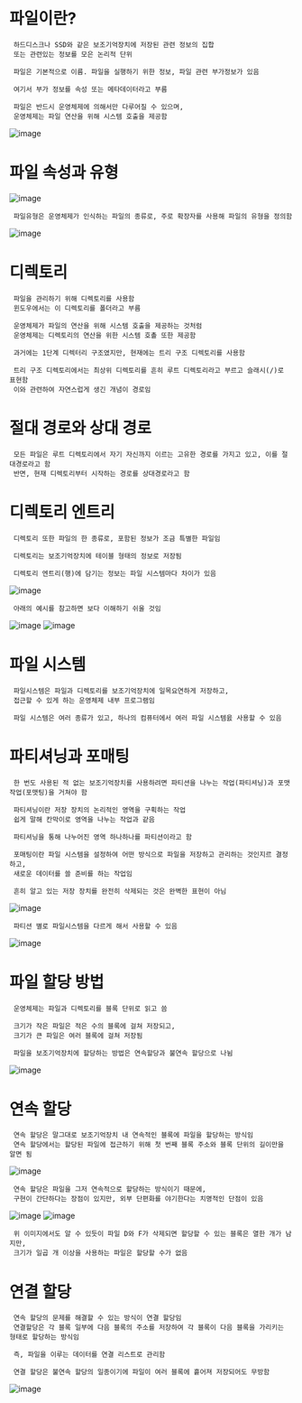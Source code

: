 # 파일이란?
     하드디스크나 SSD와 같은 보조기억장치에 저장된 관련 정보의 집합 
     또는 관련있는 정보를 모은 논리적 단위

     파일은 기본적으로 이름. 파일을 실행하기 위한 정보, 파일 관련 부가정보가 있음

     여기서 부가 정보를 속성 또는 메타데이터라고 부름

     파일은 반드시 운영체제에 의해서만 다루어질 수 있으며,
     운영체제는 파일 연산을 위해 시스템 호출을 제공함
![image](https://github.com/user-attachments/assets/9aef410e-185f-4421-a30a-a285fa694f6d)

# 파일 속성과 유형
![image](https://github.com/user-attachments/assets/96c2b28e-f32c-442f-afec-78a4f40616cb)

     파일유형은 운영체제가 인식하는 파일의 종류로, 주로 확장자를 사용해 파일의 유형을 정의함
![image](https://github.com/user-attachments/assets/2c55b9bb-7b9c-4545-9aad-23bddd4d8a14)

# 디렉토리
     파일을 관리하기 위해 디렉토리를 사용함
     윈도우에서는 이 디렉토리를 폴더라고 부름

     운영체제가 파일의 연산을 위해 시스템 호출을 제공하는 것처럼
     운영체제는 디렉토리의 연산을 위한 시스템 호촐 또한 제공함
     
     과거에는 1단계 디렉터리 구조였지만, 현재에는 트리 구조 디렉토리를 사용함

     트리 구조 디렉토리에서는 최상위 디렉토리를 흔히 루트 디렉토리라고 부르고 슬래시(/)로 표현함
     이와 관련하여 자연스럽게 생긴 개념이 경로임

# 절대 경로와 상대 경로
     모든 파일은 루트 디렉토리에서 자기 자신까지 이르는 고유한 경로를 가지고 있고, 이를 절대경로라고 함
     반면, 현재 디렉토리부터 시작하는 경로를 상대경로라고 함
  
# 디렉토리 엔트리
     디렉토리 또한 파일의 한 종류로, 포함된 정보가 조금 특별한 파일임

     디렉토리는 보조기억장치에 테이블 형태의 정보로 저장됨

     디렉토리 엔트리(행)에 담기는 정보는 파일 시스템마다 차이가 있음
![image](https://github.com/user-attachments/assets/728e216e-f07c-4226-9ce8-8127f92edb51)

     아래의 예시를 참고하면 보다 이해하기 쉬울 것임

![image](https://github.com/user-attachments/assets/0ca8df6a-0556-4c94-a4e4-96bc2da9d371)
![image](https://github.com/user-attachments/assets/20eb1c33-2d36-4534-9925-94cdd38055de)

# 파일 시스템
     파일시스템은 파일과 디렉토리를 보조기억장치에 일목요연하게 저장하고,
     접근할 수 있게 하는 운영체제 내부 프로그램임

     파일 시스템은 여러 종류가 있고, 하나의 컴퓨터에서 여러 파일 시스템읈 사용할 수 있음

# 파티셔닝과 포매팅
     한 번도 사용된 적 없는 보조기억장치를 사용하려면 파티션을 나누는 작업(파티셔닝)과 포맷 작업(포맷팅)을 거쳐야 함
     
     파티셔닝이란 저장 장치의 논리적인 영역을 구획하는 작업 
     쉽게 말해 칸막이로 영역을 나누는 작업과 같음

     파티셔닝을 통해 나누어진 영역 하나하나를 파티션이라고 함

     포매팅이란 파일 시스템을 설정하여 어떤 방식으로 파일을 저장하고 관리하는 것인지르 결정하고,
     새로운 데이터를 쓸 준비를 하는 작업임

     흔히 알고 있는 저장 장치를 완전히 삭제되는 것은 완벽한 표현이 아님

![image](https://github.com/user-attachments/assets/1cf5199b-b919-4c6a-be7e-06bd08f4acec)

     파티션 별로 파일시스템을 다르게 해서 사용할 수 있음
![image](https://github.com/user-attachments/assets/0ea6ad54-87df-417e-b292-1f2baa36237e)

# 파일 할당 방법
     운영체제는 파일과 디렉토리를 블록 단위로 읽고 씀

     크기가 작은 파일은 적은 수의 블록에 걸쳐 저장되고,
     크기가 큰 파일은 여러 블록에 걸쳐 저장됨

     파일을 보조기억장치에 할당하는 방법은 연속할당과 불연속 할당으로 나뉨
![image](https://github.com/user-attachments/assets/c9f09a71-7f4c-41b6-998f-31b9de38ab7a)

# 연속 할당
     연속 할당은 말그대로 보조기억장치 내 연속적인 블록에 파일을 할당하는 방식임
     연속 할당에서는 할당된 파일에 접근하기 위해 첫 번째 블록 주소와 블록 단위의 길이만을 알면 됨
![image](https://github.com/user-attachments/assets/de60da61-f6b7-4aaf-b461-4878297ce36b)

     연속 할당은 파일을 그저 연속적으로 할당하는 방식이기 때문에,
     구현이 간단하다는 장점이 있지만, 외부 단편화를 야기한다는 치명적인 단점이 있음
  
![image](https://github.com/user-attachments/assets/87b4bd81-b7d2-481e-9a24-29b2c909b4dc)
![image](https://github.com/user-attachments/assets/c51d7a3c-e4aa-43a4-8da2-3ab751fd413c)

     위 이미지에서도 알 수 있듯이 파일 D와 F가 삭제되면 할당할 수 있는 블록은 열한 개가 남지만,
     크기가 일곱 개 이상을 사용하는 파일은 할당할 수가 없음

 # 연결 할당
     연속 할당의 문제를 해결할 수 있는 방식이 연결 할당임
     연결할당은 각 블록 일부에 다음 블록의 주소를 저장하여 각 블록이 다음 블록을 가리키는 형태로 할당하는 방식임

     즉, 파일을 이루는 데이터를 연결 리스트로 관리함

     연결 할당은 불연속 할당의 일종이기에 파일이 여러 블록에 흩어져 저장되어도 무방함

![image](https://github.com/user-attachments/assets/ce86c3da-d99e-493f-a6d5-36da850ef30e)
   
